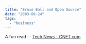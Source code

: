 ```yaml
---
title: "Ernie Ball and Open Source"
date: "2003-08-24"
tags: 
  - "business"
---
```


A fun read -- [Tech News - CNET.com](http://news.com.com/2008-1082_3-5065859.html?tag=fd_lede2_img "Tech News - CNET.com")
